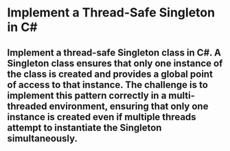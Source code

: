 # Implement a Thread-Safe Singleton in C#

## Implement a thread-safe Singleton class in C#. A Singleton class ensures that only one instance of the class is created and provides a global point of access to that instance. The challenge is to implement this pattern correctly in a multi-threaded environment, ensuring that only one instance is created even if multiple threads attempt to instantiate the Singleton simultaneously.
